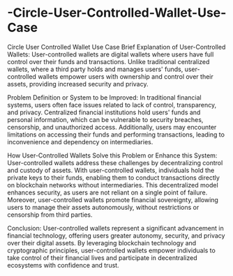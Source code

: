 # -Circle-User-Controlled-Wallet-Use-Case
Circle User Controlled Wallet Use Case
Brief Explanation of User-Controlled Wallets:
User-controlled wallets are digital wallets where users have full control over their funds and transactions. Unlike traditional centralized wallets, where a third party holds and manages users' funds, user-controlled wallets empower users with ownership and control over their assets, providing increased security and privacy.

Problem Definition or System to be Improved:
In traditional financial systems, users often face issues related to lack of control, transparency, and privacy. Centralized financial institutions hold users' funds and personal information, which can be vulnerable to security breaches, censorship, and unauthorized access. Additionally, users may encounter limitations on accessing their funds and performing transactions, leading to inconvenience and dependency on intermediaries.

How User-Controlled Wallets Solve this Problem or Enhance this System:
User-controlled wallets address these challenges by decentralizing control and custody of assets. With user-controlled wallets, individuals hold the private keys to their funds, enabling them to conduct transactions directly on blockchain networks without intermediaries. This decentralized model enhances security, as users are not reliant on a single point of failure. Moreover, user-controlled wallets promote financial sovereignty, allowing users to manage their assets autonomously, without restrictions or censorship from third parties.

Conclusion:
User-controlled wallets represent a significant advancement in financial technology, offering users greater autonomy, security, and privacy over their digital assets. By leveraging blockchain technology and cryptographic principles, user-controlled wallets empower individuals to take control of their financial lives and participate in decentralized ecosystems with confidence and trust.

